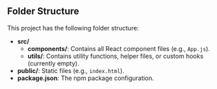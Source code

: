 ## Folder Structure

This project has the following folder structure:

- **src/**
  - **components/**: Contains all React component files (e.g., `App.js`).
  - **utils/**: Contains utility functions, helper files, or custom hooks (currently empty).
- **public/**: Static files (e.g., `index.html`).
- **package.json**: The npm package configuration.